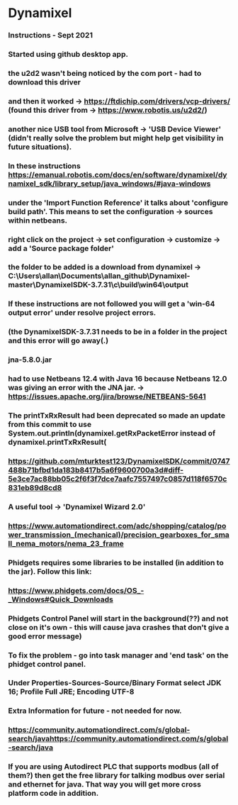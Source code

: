 # Dynamixel

### Instructions - Sept 2021

### Started using github desktop app.

### the u2d2 wasn't being noticed by the com port - had to download this driver 
### and then it worked -> https://ftdichip.com/drivers/vcp-drivers/ (found this driver from -> https://www.robotis.us/u2d2/)
### another nice USB tool from Microsoft -> 'USB Device Viewer' (didn't really solve the problem but might help get visibility in future situations).
###
### In these instructions https://emanual.robotis.com/docs/en/software/dynamixel/dynamixel_sdk/library_setup/java_windows/#java-windows
###     under the 'Import Function Reference' it talks about 'configure build path'. This means to set the configuration -> sources within netbeans.
###         right click on the project -> set configuration -> customize -> add a 'Source package folder'
###         the folder to be added is a download from dynamixel -> C:\Users\allan\Documents\allan_github\Dynamixel-master\DynamixelSDK-3.7.31\c\build\win64\output
###         If these instructions are not followed you will get a 'win-64 output error' under resolve project errors. 
###            (the DynamixelSDK-3.7.31 needs to be in a folder in the project and this error will go away(.)

### jna-5.8.0.jar
### had to use Netbeans 12.4 with Java 16 because Netbeans 12.0 was giving an error with the JNA jar. -> https://issues.apache.org/jira/browse/NETBEANS-5641
### 
### The printTxRxResult had been deprecated so made an update from this commit to use System.out.println(dynamixel.getRxPacketError instead of dynamixel.printTxRxResult(
### https://github.com/mturktest123/DynamixelSDK/commit/0747488b71bfbd1da183b8417b5a6f9600700a3d#diff-5e3ce7ac88bb05c2f6f3f7dce7aafc7557497c0857d118f6570c831eb89d8cd8
### 

### A useful tool -> 'Dynamixel Wizard 2.0'
### 
### https://www.automationdirect.com/adc/shopping/catalog/power_transmission_(mechanical)/precision_gearboxes_for_small_nema_motors/nema_23_frame
###

### Phidgets requires some libraries to be installed (in addition to the jar). Follow this link:
### https://www.phidgets.com/docs/OS_-_Windows#Quick_Downloads
### Phidgets Control Panel will start in the background(??) and not close on it's own - this will cause java crashes that don't give a good error message)
### To fix the problem - go into task manager and 'end task' on the phidget control panel.
###
### Under Properties-Sources-Source/Binary Format select JDK 16; Profile Full JRE; Encoding UTF-8

### Extra Information for future - not needed for now.
### https://community.automationdirect.com/s/global-search/javahttps://community.automationdirect.com/s/global-search/java
### If you are using Autodirect PLC that supports modbus (all of them?) then get the free library for talking modbus over serial and ethernet for java. That way you will get more cross platform code in addition.
###
